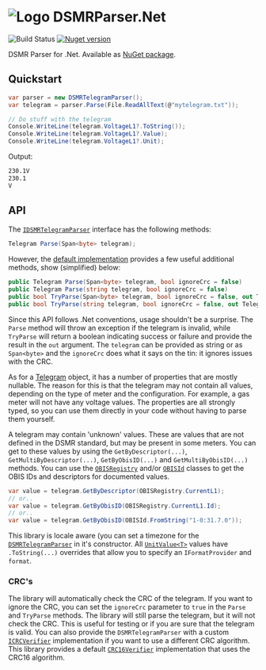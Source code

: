 # ![Logo](https://raw.githubusercontent.com/RobThree/DSMRParser.Net/main/DSMRParser/dsmr_logo_24x24.png) DSMRParser.Net

![Build Status](https://img.shields.io/github/actions/workflow/status/RobThree/DSMRParser.Net/test.yml?branch=main&style=flat-square) [![Nuget version](https://img.shields.io/nuget/v/DSMRParser.Net.svg?style=flat-square)](https://www.nuget.org/packages/DSMRParser.Net/)


DSMR Parser for .Net. Available as [NuGet package](https://www.nuget.org/packages/DSMRParser.Net).

## Quickstart

```c#
var parser = new DSMRTelegramParser();
var telegram = parser.Parse(File.ReadAllText(@"mytelegram.txt"));

// Do stuff with the telegram
Console.WriteLine(telegram.VoltageL1?.ToString());
Console.WriteLine(telegram.VoltageL1?.Value);
Console.WriteLine(telegram.VoltageL1?.Unit);
```

Output:

```cmd
230.1V
230.1
V
```

## API

The [`IDSMRTelegramParser`](DSMRParser/IDSMRTelegramParser.cs) interface has the following methods:
```c#
Telegram Parse(Span<byte> telegram);
```
However, the [default implementation](DSMRParser/DSMRTelegramParser.cs) provides a few useful additional methods, show (simplified) below:
```c#
public Telegram Parse(Span<byte> telegram, bool ignoreCrc = false)
public Telegram Parse(string telegram, bool ignoreCrc = false)
public bool TryParse(Span<byte> telegram, bool ignoreCrc = false, out Telegram? result) 
public bool TryParse(string telegram, bool ignoreCrc = false, out Telegram? result)
```

Since this API follows .Net conventions, usage shouldn't be a surprise. The `Parse` method will throw an exception if the telegram is invalid, while `TryParse` will return a boolean indicating success or failure and provide the result in the `out` argument. The `telegram` can be provided as string or as `Span<byte>` and the `ignoreCrc` does what it says on the tin: it ignores issues with the CRC.

As for a [Telegram](DSMRParser/Models/Telegram.cs) object, it has a number of properties that are mostly nullable. The reason for this is that the telegram may not contain all values, depending on the type of meter and the configuration. For example, a gas meter will not have any voltage values. The properties are all strongly typed, so you can use them directly in your code without having to parse them yourself.

A telegram may contain 'unknown' values. These are values that are not defined in the DSMR standard, but may be present in some meters. You can get to these values by using the `GetByDescriptor(...)`, `GetMultiByDescriptor(...)`, `GetByObisID(...)` and `GetMultiByObisID(...)` methods. You can use the [`OBISRegistry`](DSMRParser/OBISRegistry.cs) and/or [`OBISId`](DSMRParser/Models/OBISId.cs) classes to get the OBIS IDs and descriptors for documented values.

```c#
var value = telegram.GetByDescriptor(OBISRegistry.CurrentL1);
// or..
var value = telegram.GetByObisID(OBISRegistry.CurrentL1.Id);
// or..
var value = telegram.GetByObisID(OBISId.FromString("1-0:31.7.0"));
```

This library is locale aware (you can set a timezone for the [`DSMRTelegramParser`](DSMRParser/DSMRTelegramParser.cs) in it's constructor. All [`UnitValue<T>`](DSMRParser/Models/UnitValue.cs) values have `.ToString(...)` overrides that allow you to specify an `IFormatProvider` and `format`.

### CRC's

The library will automatically check the CRC of the telegram. If you want to ignore the CRC, you can set the `ignoreCrc` parameter to `true` in the `Parse` and `TryParse` methods. The library will still parse the telegram, but it will not check the CRC. This is useful for testing or if you are sure that the telegram is valid. You can also provide the `DSMRTelegramParser` with a custom [`ICRCVerifier`](DSMRParser/CRCHandling/ICRCVerifier.cs) implementation if you want to use a different CRC algorithm. This library provides a default [`CRC16Verifier`](DSMRParser/CRCHandling/CRC16Verifier.cs) implementation that uses the CRC16 algorithm.